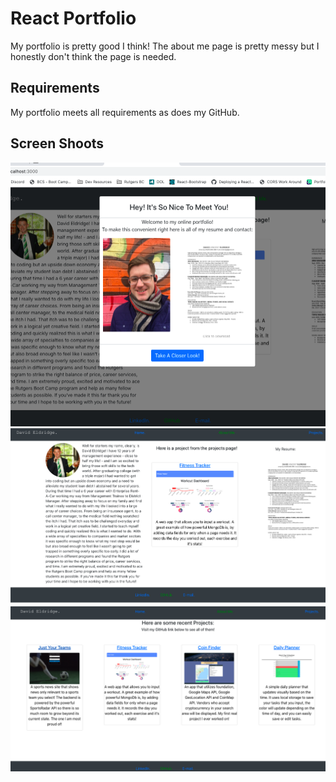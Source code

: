 # React Portfolio

My portfolio is pretty good I think! The about me page is pretty messy but I honestly don't think the page is needed. 

## Requirements

My portfolio meets all requirements as does my GitHub.

## Screen Shoots

![Modal](./imgs/modal.png)
![Home](./imgs/home.png)
![Projects](./imgs/projects.png)